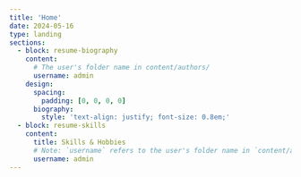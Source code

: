 ```yaml
---
title: 'Home'
date: 2024-05-16
type: landing
sections:
  - block: resume-biography
    content:
      # The user's folder name in content/authors/
      username: admin
    design:
      spacing:
        padding: [0, 0, 0, 0]
      biography:
        style: 'text-align: justify; font-size: 0.8em;'
  - block: resume-skills
    content:
      title: Skills & Hobbies
      # Note: `username` refers to the user's folder name in `content/authors/`
      username: admin
---
```

